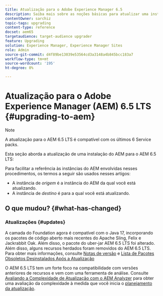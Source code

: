 ```yaml
---
title: Atualização para o Adobe Experience Manager 6.5
description: Saiba mais sobre as noções básicas para atualizar uma instalação mais antiga do Adobe Experience Manager (AEM) para o AEM 6.5.
contentOwner: sarchiz
topic-tags: upgrading
content-type: reference
docset: aem65
targetaudience: target-audience upgrader
feature: Upgrading
solution: Experience Manager, Experience Manager Sites
role: Admin
source-git-commit: d4f89be13039e53564cd3a3148a4b845bcc183a7
workflow-type: tm+mt
source-wordcount: '195'
ht-degree: 0%

---
```


# Atualização para o Adobe Experience Manager (AEM) 6.5 LTS {#upgrading-to-aem}

>[!NOTE]
>A atualização para o AEM 6.5 LTS é compatível com os últimos 6 Service packs.

Esta seção aborda a atualização de uma instalação do AEM para o AEM 6.5 LTS:

<!-- Alexandru: drafting for now 

* [Planning Your Upgrade](/help/sites-deploying/upgrade-planning.md)
* [Assessing the Upgrade Complexity with Pattern Detector](/help/sites-deploying/pattern-detector.md)
* [Backward Compatibility in AEM 6.5](/help/sites-deploying/backward-compatibility.md)
  This was drafted before: * [Using Offline Reindexing To Reduce Downtime During an Upgrade](/help/sites-deploying/upgrade-offline-reindexing.md)-->

<!--
* [Upgrade Procedure](/help/sites-deploying/upgrade-procedure.md)
* [Upgrading Code and Customizations](/help/sites-deploying/upgrading-code-and-customizations.md)
* [Pre-Upgrade Maintenance Tasks](/help/sites-deploying/pre-upgrade-maintenance-tasks.md)
* [Performing an In-Place Upgrade](/help/sites-deploying/in-place-upgrade.md)
* [Post Upgrade Checks and Troubleshooting](/help/sites-deploying/post-upgrade-checks-and-troubleshooting.md)
* [Sustainable Upgrades](/help/sites-deploying/sustainable-upgrades.md)
* [Lazy Content Migration](/help/sites-deploying/lazy-content-migration.md)

-->

Para facilitar a referência às instâncias do AEM envolvidas nesses procedimentos, os termos a seguir são usados nesses artigos:

* A instância de *origem* é a instância do AEM da qual você está atualizando.
* A instância de *destino* é para a qual você está atualizando.

## O que mudou? {#what-has-changed}

### Atualizações {#updates}

A camada do Foundation agora é compatível com o Java 17, incorporando os pacotes de código aberto mais recentes do Apache Sling, Felix e Jackrabbit Oak. Além disso, o pacote do uber-jar AEM 6.5 LTS foi alterado. Além disso, alguns recursos herdados foram removidos do AEM 6.5 LTS. Para obter mais informações, consulte [Notas de versão](/help/release-notes/release-notes.md#whats-new-what-s-new) e [Lista de Pacotes Obsoletos Desinstalados Após a Atualização](/help/sites-deploying/obsolete-bundles.md)

O AEM 6.5 LTS tem um forte foco na compatibilidade com versões anteriores de recursos e vem com uma ferramenta de análise. Consulte [Avaliando a Complexidade de Atualização com o AEM Analyzer](/help/sites-deploying/aem-analyzer.md) para obter uma avaliação da complexidade à medida que você inicia o [planejamento da atualização](/help/sites-deploying/upgrade-planning.md).
